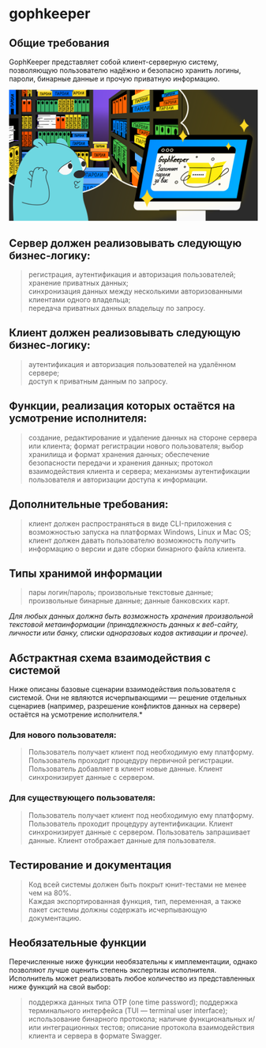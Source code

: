 # gophkeeper

## Общие требования
GophKeeper представляет собой клиент-серверную систему, позволяющую пользователю надёжно и безопасно хранить логины, пароли, бинарные данные и прочую приватную информацию.


![gophkeeper](gophkeeper.png)


## Сервер должен реализовывать следующую бизнес-логику:

> регистрация, аутентификация и авторизация пользователей;     
> хранение приватных данных;   
> синхронизация данных между несколькими авторизованными клиентами одного владельца;   
> передача приватных данных владельцу по запросу.   

## Клиент должен реализовывать следующую бизнес-логику:

> аутентификация и авторизация пользователей на удалённом сервере;   
> доступ к приватным данным по запросу.   

## Функции, реализация которых остаётся на усмотрение исполнителя:

> создание, редактирование и удаление данных на стороне сервера или клиента;
> формат регистрации нового пользователя;
> выбор хранилища и формат хранения данных;
> обеспечение безопасности передачи и хранения данных;
> протокол взаимодействия клиента и сервера;
> механизмы аутентификации пользователя и авторизации доступа к информации.

## Дополнительные требования:

> клиент должен распространяться в виде CLI-приложения с возможностью запуска на платформах Windows, Linux и Mac OS;   
> клиент должен давать пользователю возможность получить информацию о версии и дате сборки бинарного файла клиента.   

## Типы хранимой информации

> пары логин/пароль;
> произвольные текстовые данные;
> произвольные бинарные данные;
> данные банковских карт.

*Для любых данных должна быть возможность хранения произвольной текстовой метаинформации (принадлежность данных к веб-сайту, личности или банку, списки одноразовых кодов активации и прочее).*   
## Абстрактная схема взаимодействия с системой   
Ниже описаны базовые сценарии взаимодействия пользователя с системой. Они не являются исчерпывающими — решение отдельных сценариев (например, разрешение конфликтов данных на сервере) остаётся на усмотрение исполнителя.*

### Для нового пользователя:

> Пользователь получает клиент под необходимую ему платформу.
> Пользователь проходит процедуру первичной регистрации.
> Пользователь добавляет в клиент новые данные.
> Клиент синхронизирует данные с сервером.

### Для существующего пользователя:

> Пользователь получает клиент под необходимую ему платформу.
> Пользователь проходит процедуру аутентификации.
> Клиент синхронизирует данные с сервером.
> Пользователь запрашивает данные.
> Клиент отображает данные для пользователя.

## Тестирование и документация

> Код всей системы должен быть покрыт юнит-тестами не менее чем на 80%.    
> Каждая экспортированная функция, тип, переменная, а также пакет системы должны содержать исчерпывающую документацию.

## Необязательные функции
Перечисленные ниже функции необязательны к имплементации, однако позволяют лучше оценить степень экспертизы исполнителя. Исполнитель может реализовать любое количество из представленных ниже функций на свой выбор:

> поддержка данных типа OTP (one time password);
> поддержка терминального интерфейса (TUI — terminal user interface);
> использование бинарного протокола;
> наличие функциональных и/или интеграционных тестов;
> описание протокола взаимодействия клиента и сервера в формате Swagger.